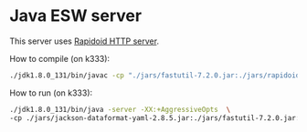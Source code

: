 # Java ESW server

This server uses [Rapidoid HTTP server](https://www.rapidoid.org/).

How to compile (on k333):

```bash
./jdk1.8.0_131/bin/javac -cp "./jars/fastutil-7.2.0.jar:./jars/rapidoid-essentials-5.3.4.jar:./jars/rapidoid-commons-5.3.4.jar:./jars/rapidoid-net-5.3.4.jar:./jars/rapidoid-buffer-5.3.4.jar:./jars/rapidoid-http-fast-5.3.4.jar" -d target/ src/cz/cvut/fel/esw/server/*.java
```

How to run (on k333):

```bash
./jdk1.8.0_131/bin/java -server -XX:+AggressiveOpts  \
-cp ./jars/jackson-dataformat-yaml-2.8.5.jar:./jars/fastutil-7.2.0.jar:./jars/snakeyaml-1.17.jar:./jars/jackson-annotations-2.8.0.jar:./jars/jackson-module-afterburner-2.8.5.jar:./jars/jackson-core-2.8.5.jar:./jars/jackson-databind-2.8.5.jar:./jars/javassist-3.20.0-GA.jar:./jars/rapidoid-essentials-5.3.4.jar:./jars/rapidoid-commons-5.3.4.jar:./jars/rapidoid-net-5.3.4.jar:./jars/rapidoid-buffer-5.3.4.jar:./jars/rapidoid-http-fast-5.3.4.jar:target/ cz.cvut.fel.esw.server.Main
```
